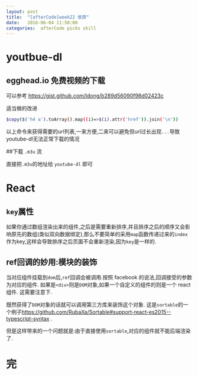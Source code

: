 ```yaml
---
layout: post
title:  "[afterCode]week22 收获"
date:   2016-06-04 11:50:00
categories:  afterCode picks skill
---
```



# youtbue-dl

## egghead.io 免费视频的下载
可以参考 <https://gist.github.com/ldong/b289d56090f98d02423c>

适当做的改进

```bash
$copy($('h4 a').toArray().map((i)=>$(i).attr('href')).join('\n'))
```
以上命令来获得需要的url列表,一来方便,二来可以避免但url过长出现`...`导致youtube-dl无法正常下载的情况

##下载 `.m3u` 流

直接把`.m3u`的地址给 `youtube-dl` 即可

# React 

## `key`属性

如果你通过数组渲染出来的组件,之后是需要重新排序,并且排序之后的顺序又会影响原先的数组(类似双向数据绑定),那么不要简单的采用`map`函数传递过来的`index`作为key,这样会导致排序之后页面不会重新渲染,因为`key`是一样的.

## ref回调的妙用:模块的装饰

当对应组件挂载到`dom`后,`ref`回调会被调用.按照 facebook 的说法,回调接受的参数为对应的组件. 如果是`<div>`则是`DOM`对象,如果一个自定义的组件的则是一个 react 组件. 这需要注意下.

既然获得了`DOM`对象的话就可以调用第三方库来装饰这个对象. 这是`sortable`的一个例子<https://github.com/RubaXa/Sortable#support-react-es2015--typescript-syntax> .

但是这样带来的一个问题就是:由于直接使用`sortable`,对应的组件就不能后端渲染了.


# 完
